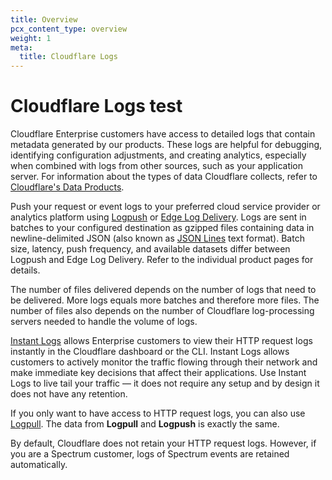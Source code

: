 ```yaml
---
title: Overview
pcx_content_type: overview
weight: 1
meta:
  title: Cloudflare Logs
---
```


# Cloudflare Logs test

Cloudflare Enterprise customers have access to detailed logs that contain metadata generated by our products. These logs are helpful for debugging, identifying configuration adjustments, and creating analytics, especially when combined with logs from other sources, such as your application server. For information about the types of data Cloudflare collects, refer to [Cloudflare's Data Products](/fundamentals/data-products/).

Push your request or event logs to your preferred cloud service provider or analytics platform using [Logpush](/logs/get-started/) or [Edge Log Delivery](/logs/edge-log-delivery/). Logs are sent in batches to your configured destination as gzipped files containing data in newline-delimited JSON (also known as [JSON Lines](https://jsonlines.org/) text format). Batch size, latency, push frequency, and available datasets differ between Logpush and Edge Log Delivery. Refer to the individual product pages for details.

The number of files delivered depends on the number of logs that need to be delivered. More logs equals more batches and therefore more files. The number of files also depends on the number of Cloudflare log-processing servers needed to handle the volume of logs.

[Instant Logs](/logs/instant-logs/) allows Enterprise customers to view their HTTP request logs instantly in the Cloudflare dashboard or the CLI. Instant Logs allows customers to actively monitor the traffic flowing through their network and make immediate key decisions that affect their applications. Use Instant Logs to live tail your traffic — it does not require any setup and by design it does not have any retention.

If you only want to have access to HTTP request logs, you can also use [Logpull](/logs/logpull/). The data from **Logpull** and **Logpush** is exactly the same.

By default, Cloudflare does not retain your HTTP request logs. However, if you are a Spectrum customer, logs of Spectrum events are retained automatically.
